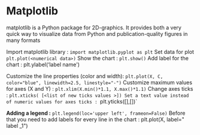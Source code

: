 # Matplotlib

matplotlib is a Python package for 2D-graphics. It provides both a very quick way to visualize data from Python and publication-quality figures in many formats

Import matplotlib library :
`import matplotlib.pyplot as plt`
Set data for plot 
`plt.plot(<numerical data>)`
Show the chart :
`plt.show()`
Add label for the chart :
plt.ylabel(‘label name')

Customize the line properties (color and width):
`plt.plot(X, C, color="blue", linewidth=2.5, linestyle="-")`
Customize maximum values ​​for axes  (X and Y) :
`plt.xlim(X.min()*1.1, X.max()*1.1)`
Change axes ticks : 
`plt.xticks( [<list of new ticks values >])
Set a text value instead of numeric values ​​for axes ticks :
`plt.yticks([<list of numerical values>],[<list of text values>])`

**Adding a legend :**
`plt.legend(loc='upper left', frameon=False)`
Before that you need to add labels for every line in the chart :
plt.plot(X, label=" label _1")
